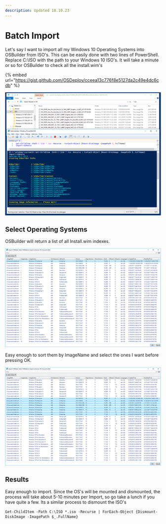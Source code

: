 ```yaml
---
description: Updated 18.10.23
---
```


# Batch Import

Let's say I want to import all my Windows 10 Operating Systems into OSBuilder from ISO's. This can be easily done with two lines of PowerShell. Replace C:\ISO with the path to your Windows 10 ISO's. It will take a minute or so for OSBuilder to check all the install.wim's

{% embed url="https://gist.github.com/OSDeploy/cceea13c776f8e5127da2c49e4dc6cdb" %}

![](../../../.gitbook/assets/2018-07-13_22-26-03.png)

## Select Operating Systems

OSBuilder will return a list of all Install.wim indexes.

![](../../../.gitbook/assets/2018-07-13_22-31-01.png)

Easy enough to sort them by ImageName and select the ones I want before pressing OK.

![](../../../.gitbook/assets/2018-07-13_22-32-06.png)

## Results

Easy enough to import. Since the OS's will be mounted and dismounted, the process will take about 5-10 minutes per Import, so go take a lunch if you have quite a few. Its a similar process to dismount the ISO's

```text
Get-ChildItem -Path C:\ISO *.iso -Recurse | ForEach-Object {Dismount-DiskImage -ImagePath $_.FullName}
```


